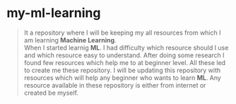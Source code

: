 # my-ml-learning

> It a repository where I will be keeping my all resources from which I am learning **Machine Learning**.<br>
> When I started learnig **ML**. I had difficulty which resource should I use and which resource easy to understand. After doing some research I found few resources which help me to at beginner level. 
> All these led to create me these repository.
> I will be updating this repository with resources which will help any beginner who wants to learn **ML**. 
> Any resource available in these repository is either from internet or created be myself.
> 
